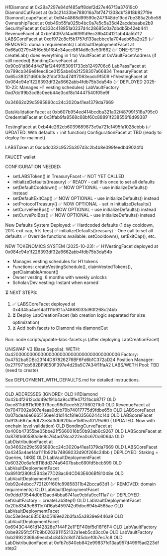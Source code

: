 H1Diamond at 0x29a7297e84df485aff8def2d27e467f3a37619c0
DiamondCutFacet at 0x0c21433be788016a7bf7471308dbf3918b827f9e
DiamondLoupeFacet at 0x94c4868d99590e247ff48de19cd7be385a2b5e58
OwnershipFacet at 0xb49b55fa025b4bc0a7e5c5a35d42acdebaabe2b9
SecurityFacet at 0x330c418951a0237d4c28685c0a7dbdb5b42eb441
RevenueFacet at 0xbe14097af4ad6f9ffd9ec39b404121ab44a5b112
LABSCoreFacet at 0xdf972c8cf5b1757d133aebbce1a704aeb65a2b29 (✅ REMOVED: domain requirements)
LabVaultDeploymentFacet at 0x66a0279c45f6d5b1f84c34aec8614d6c3e53f662 (✅ ONE-STEP: createLab() does everything in 1 tx)
VaultFacet at 0xVaultFacetAddress (if still needed)
BondingCurveFacet at 0x90c81d864d4d71af2449153091733cb1249706c6
LabPassFacet at 0x799cb349e8feec8ce0155abe0a2f258307a66834
TreasuryFacet at 0x65c38321d60b3e2fdbf30a474ff7063eadc9f509
H1VestingFacet at 0x084c94e1f226393df32a6662abb4fdb75b3da54b (✅ DEPLOYED 2025-10-23: Manages H1 vesting schedules)
LabVaultFactory 0xd7dc1f9b3cd8c0eeb44e3cdf8c14447540f05e9f

0x34662d29c5995890cc24c3020a41ea1379da7669

DataValidationFacet at 0xb607b954ed414bcdba321a02f487991518a795c0
CredentialFacet at 0x3ffab9fa9568c68bf60c88891f238556f8d99387

TestingFacet at 0xb44e262cb6039689873e9a721c1495fa1028cbbb (✅ UPDATED: With defaults + init function)
ConfigurationFacet at TBD (ready to deploy for mainnet)

LABSToken at 0xcbdc032c9525b307d3c2b4b8e099feedbd9024fd

FAUCET wallet 

CONFIGURATION NEEDED:
- setLABSToken() in TreasuryFacet ✅ NOT YET CALLED
- initializeDefaults(treasury) ✅ READY - call this once to set all defaults
- setDefaultCooldown() ✅ NOW OPTIONAL - use initializeDefaults() instead
- setDefaultExitCap() ✅ NOW OPTIONAL - use initializeDefaults() instead
- setProtocolTreasury() ✅ NOW OPTIONAL - set in initializeDefaults()
- setCurveFeeBps() ✅ NOW OPTIONAL - use initializeDefaults() instead
- setCurvePolBps() ✅ NOW OPTIONAL - use initializeDefaults() instead

New Defaults System Deployed:
✅ Hardcoded defaults (1 day cooldown, 20% exit cap, 5% fees)
✅ initializeDefaults(treasury) - One call to set all defaults
✅ Override functions available: setCooldown(), setExitCap(), etc.

NEW TOKENOMICS SYSTEM (2025-10-23):
✅ H1VestingFacet deployed at 0x084c94e1f226393df32a6662abb4fdb75b3da54b
   - Manages vesting schedules for H1 tokens
   - Functions: createVestingSchedule(), claimVestedTokens(), getClaimableAmount()
   - Owner vesting: 6 months with weekly unlocks
   - Scholar/Dev vesting: Instant when earned

⏳ NEXT STEPS:
   1. ✅ LABSCoreFacet deployed at 0x4345a4ae14a1111b921a74868033d90f268c24bb
   2. ⏳ Deploy LabCreationFacet (lab creation logic separated for size optimization)
   3. ⏳ Add both facets to Diamond via diamondCut
   
   Run: node scripts/update-labs-facets.js (after deploying LabCreationFacet)

UNISWAP V3 (Base Sepolia):
WETH: 0x4200000000000000000000000000000000000006
Factory: 0x4752ba5DBc23f44D87826276BF6Fd6b1C372aD24
Position Manager: 0x27F971cb582BF9E50F397e4d29a5C7A34f11faA2
LABS/WETH Pool: TBD (need to create)

See DEPLOYMENT_WITH_DEFAULTS.md for detailed instructions.

---

OLD ADDRESSES (IGNORE):
OLD H1Diamond 0x42b4f2612cdd49cf91b4a9cc1ffe47f21bcb8717
OLD 0xce811df811e198379ccc98d1cee5527ff602f1b0
OLD RevenueFacet at 0x7047002e807e4aaa0dcb79b74017775d9fdbe65b
OLD LABScoreFacet 0x07bdea6e6665156ee1d1d14cf81e03566244c14d
OLD LABScoreFacet 0x913c667ac9df73e3d3db920bce156feaf0179d60 ( UPDATED: Now with onchain level validation)
OLD BondingCurveFacet at 0x400b47355be05bbe21f5660016b50b93ab6c9267
OLD LABScoreFacet at 0x878fb60580c6e8c764ad78ca222ea0c670c6064a
OLD LabDistributionFacet at 0x34662d29c5995890cc24c3020a41ea1379da7669
OLD LABSCoreFacet 0x4345a4ae14a1111b921a74868033d90f268c24bb ( DEPLOYED: Staking + Queries, 14KB)
OLD LabVaultDeploymentFacet 0x60320c6afd8118dd374a6407babc690fd5bcb599 
OLD LabVaultDeploymentFacet 0x8910f280fc5B43e77D28ac94CD63E606Bf81048e
OLD LabVaultDeploymentFacet 0xb92e4ebcc7721201f60fc89858311b42bcca63d1 (✅ REMOVED: domain requirements) 
OLD LabVaultDeploymentFacet 0x9ddd73544d0b13acd4bba6741ae9cbfa9ce111a7 (✅ DEPLOYED: setVaultFactory + createLabStep1) 
OLD LabVaultDeploymentFacet 0x20b8349e6611c7416a5459742d9dbc694b4565ae
OLD LabVaultDeploymentFacet 0xc53e0eac63508a05169e22b3faa5a3839e9446a9
OLD LabVaultDeploymentFacet  0x6943C4461d142828e7144F2e1FEF40bf5d16F6F4
OLD LabVaultFactory 0xbe9295fc5f7b9b0262911152132a1eeb5cd3cc0e
OLD LabVaultFactory 0xb26922366a9eecb4c8452c8d1745dcef0b7ec7c8
OLD LabDistributionFacet at 0xfb7c840eb842e99837fd13aa957d499f5ad223df step2
